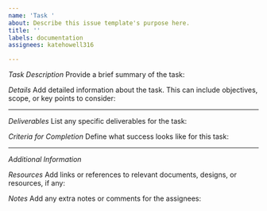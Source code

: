 ```yaml
---
name: 'Task '
about: Describe this issue template's purpose here.
title: ''
labels: documentation
assignees: katehowell316

---
```


*Task Description*
Provide a brief summary of the task:

*Details*
Add detailed information about the task. This can include objectives, scope, or key points to consider:

---

*Deliverables*
List any specific deliverables for the task:

*Criteria for Completion*
Define what success looks like for this task:

---

*Additional Information*

*Resources*
Add links or references to relevant documents, designs, or resources, if any:

*Notes*
Add any extra notes or comments for the assignees:
